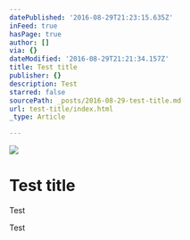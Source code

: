 ```yaml
---
datePublished: '2016-08-29T21:23:15.635Z'
inFeed: true
hasPage: true
author: []
via: {}
dateModified: '2016-08-29T21:21:34.157Z'
title: Test title
publisher: {}
description: Test
starred: false
sourcePath: _posts/2016-08-29-test-title.md
url: test-title/index.html
_type: Article

---
```

![](https://the-grid-user-content.s3-us-west-2.amazonaws.com/9ad212f3-3a0a-43e4-9419-9541615494c1.jpg)

# Test title

Test

Test